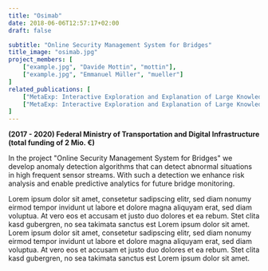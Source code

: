 ```yaml
---
title: "Osimab"
date: 2018-06-06T12:57:17+02:00
draft: false

subtitle: "Online Security Management System for Bridges"
title_image: "osimab.jpg"
project_members: [
    ["example.jpg", "Davide Mottin", "mottin"],
    ["example.jpg", "Emmanuel Müller", "mueller"]
]
related_publications: [
    ["MetaExp: Interactive Exploration and Explanation of Large Knowledge Graphs", "metaexp"],
    ["MetaExp: Interactive Exploration and Explanation of Large Knowledge Graphs", "metaexp"]
]
---
```

**(2017 - 2020) Federal Ministry of Transportation and Digital Infrastructure (total funding of 2 Mio. €)**

In the project "Online Security Management System for Bridges" we develop anomaly detection algorithms that can detect abnormal situations in high frequent sensor streams. With such a detection we enhance risk analysis and enable predictive analytics for future bridge monitoring.

Lorem ipsum dolor sit amet, consetetur sadipscing elitr, sed diam nonumy eirmod tempor invidunt ut labore et dolore magna aliquyam erat, sed diam voluptua. At vero eos et accusam et justo duo dolores et ea rebum. Stet clita kasd gubergren, no sea takimata sanctus est Lorem ipsum dolor sit amet. Lorem ipsum dolor sit amet, consetetur sadipscing elitr, sed diam nonumy eirmod tempor invidunt ut labore et dolore magna aliquyam erat, sed diam voluptua. At vero eos et accusam et justo duo dolores et ea rebum. Stet clita kasd gubergren, no sea takimata sanctus est Lorem ipsum dolor sit amet.
